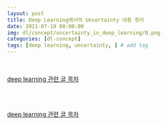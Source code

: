 ```yaml
---
layout: post
title: Deep Learning에서의 Uncertainty 내용 정리
date: 2021-07-19 00:00:00
img: dl/concept/uncertainty_in_deep_learning/0.png
categories: [dl-concept]
tags: [deep learning, uncertainty, ] # add tag
---
```


<br>

[deep learning 관련 글 목차](https://gaussian37.github.io/dl-concept-table/)

<br>






<br>

[deep learning 관련 글 목차](https://gaussian37.github.io/dl-concept-table/)

<br>

